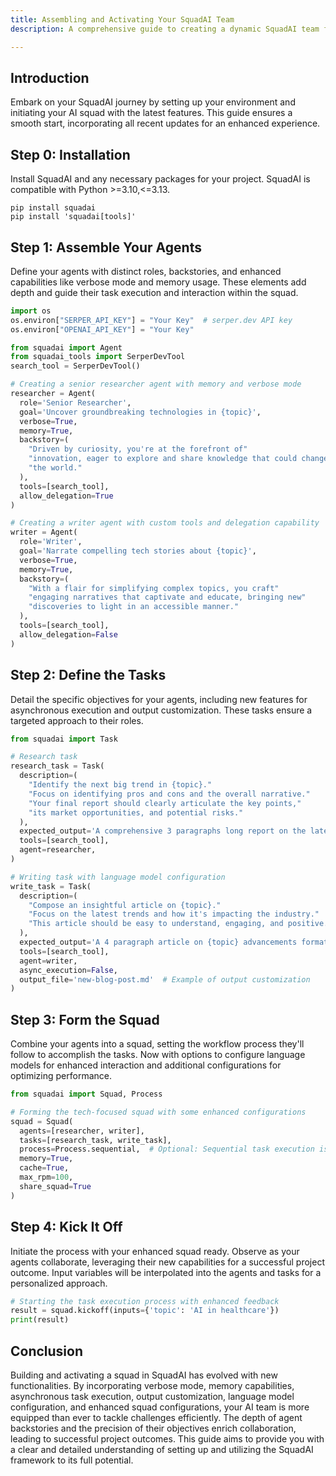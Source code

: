 ```yaml
---
title: Assembling and Activating Your SquadAI Team
description: A comprehensive guide to creating a dynamic SquadAI team for your projects, with updated functionalities including verbose mode, memory capabilities, asynchronous execution, output customization, language model configuration, and more.

---
```


## Introduction
Embark on your SquadAI journey by setting up your environment and initiating your AI squad with the latest features. This guide ensures a smooth start, incorporating all recent updates for an enhanced experience.

## Step 0: Installation
Install SquadAI and any necessary packages for your project. SquadAI is compatible with Python >=3.10,<=3.13.

```shell
pip install squadai
pip install 'squadai[tools]'
```

## Step 1: Assemble Your Agents
Define your agents with distinct roles, backstories, and enhanced capabilities like verbose mode and memory usage. These elements add depth and guide their task execution and interaction within the squad.

```python
import os
os.environ["SERPER_API_KEY"] = "Your Key"  # serper.dev API key
os.environ["OPENAI_API_KEY"] = "Your Key"

from squadai import Agent
from squadai_tools import SerperDevTool
search_tool = SerperDevTool()

# Creating a senior researcher agent with memory and verbose mode
researcher = Agent(
  role='Senior Researcher',
  goal='Uncover groundbreaking technologies in {topic}',
  verbose=True,
  memory=True,
  backstory=(
    "Driven by curiosity, you're at the forefront of"
    "innovation, eager to explore and share knowledge that could change"
    "the world."
  ),
  tools=[search_tool],
  allow_delegation=True
)

# Creating a writer agent with custom tools and delegation capability
writer = Agent(
  role='Writer',
  goal='Narrate compelling tech stories about {topic}',
  verbose=True,
  memory=True,
  backstory=(
    "With a flair for simplifying complex topics, you craft"
    "engaging narratives that captivate and educate, bringing new"
    "discoveries to light in an accessible manner."
  ),
  tools=[search_tool],
  allow_delegation=False
)
```

## Step 2: Define the Tasks
Detail the specific objectives for your agents, including new features for asynchronous execution and output customization. These tasks ensure a targeted approach to their roles.

```python
from squadai import Task

# Research task
research_task = Task(
  description=(
    "Identify the next big trend in {topic}."
    "Focus on identifying pros and cons and the overall narrative."
    "Your final report should clearly articulate the key points,"
    "its market opportunities, and potential risks."
  ),
  expected_output='A comprehensive 3 paragraphs long report on the latest AI trends.',
  tools=[search_tool],
  agent=researcher,
)

# Writing task with language model configuration
write_task = Task(
  description=(
    "Compose an insightful article on {topic}."
    "Focus on the latest trends and how it's impacting the industry."
    "This article should be easy to understand, engaging, and positive."
  ),
  expected_output='A 4 paragraph article on {topic} advancements formatted as markdown.',
  tools=[search_tool],
  agent=writer,
  async_execution=False,
  output_file='new-blog-post.md'  # Example of output customization
)
```

## Step 3: Form the Squad
Combine your agents into a squad, setting the workflow process they'll follow to accomplish the tasks. Now with options to configure language models for enhanced interaction and additional configurations for optimizing performance.

```python
from squadai import Squad, Process

# Forming the tech-focused squad with some enhanced configurations
squad = Squad(
  agents=[researcher, writer],
  tasks=[research_task, write_task],
  process=Process.sequential,  # Optional: Sequential task execution is default
  memory=True,
  cache=True,
  max_rpm=100,
  share_squad=True
)
```

## Step 4: Kick It Off
Initiate the process with your enhanced squad ready. Observe as your agents collaborate, leveraging their new capabilities for a successful project outcome. Input variables will be interpolated into the agents and tasks for a personalized approach.

```python
# Starting the task execution process with enhanced feedback
result = squad.kickoff(inputs={'topic': 'AI in healthcare'})
print(result)
```

## Conclusion
Building and activating a squad in SquadAI has evolved with new functionalities. By incorporating verbose mode, memory capabilities, asynchronous task execution, output customization, language model configuration, and enhanced squad configurations, your AI team is more equipped than ever to tackle challenges efficiently. The depth of agent backstories and the precision of their objectives enrich collaboration, leading to successful project outcomes. This guide aims to provide you with a clear and detailed understanding of setting up and utilizing the SquadAI framework to its full potential.